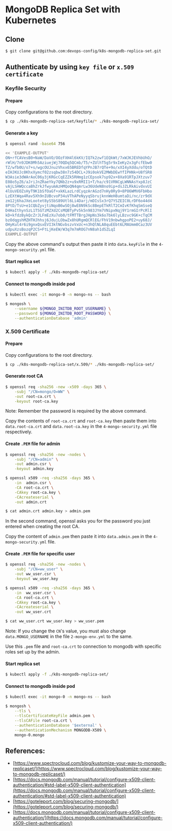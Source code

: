 # MongoDB Replica Set with Kubernetes

## Clone
```bash
$ git clone git@github.com:devops-config/k8s-mongodb-replica-set.git
```

## Authenticate by using `key file` or `x.509 certificate`

### Keyfile Security

#### Prepare
Copy configurations to the root directory.
```bash
$ cp ./k8s-mongodb-replica-set/keyfile/* ./k8s-mongodb-replica-set/
```

#### Generate a key
```bash
$ openssl rand -base64 756

<< 'EXAMPLE-OUTPUT'
ON+rfCAVesB0+NaW/DaVO/OOzFXH4l6kKV/IQ7k2zwf1EQkWt/7xWJKJEVhbUhO/
rWlH/7n9JDK0Mh5AziuejWj70QDq5QCmb/T5/+ZUlhT5g5r9xIeKy2x3gFcfEbw0
TZ/wfb0U/o7+s/wgcOUJnuzVhxx65BREDfqYPnJB7rQTe+9o/xXI4yXddu/oTQtD
eIHJKUJc0KhxXymcf02zsqbw38n7z54DCL+J9i0okVE2MWbDEwYfIPHNk+U8fSR8
W3Asie3dWArAoC06y3jKRGcCqEZZk5RHmg1zCEpsok7sp92x+8Xa91RTpJXtzuv7
E08o5yZ6/aJriJnZRaeYky7QNb2z+u9xRMII1+T/ha/c91VRNCgLWNNAsYxp8JzC
vAjLSHWQccaBhZrkJfwyumAzHMQoQN4qmrLw36UdeN8no9ip+dsJZLRkAivdxvUI
4lUuVEOZsHyT9K1bSfOaGf+xkKLazLrdCyqzArAGzd7nHy0Ry9+8P86WMV6FbHbo
LzEXtWqa4Rav5Xh9nIUBcvoP34uVThAPeNyyqSbrujknnWeH8umtaDi/nc/zr9dX
zm12j6haJXeLootet8yS5bS89Utl6Li4Darj/mDIsSx3rQ7YSZEIC0LrDF6o44d4
8PtD/TsU+e1CQbZyvjtiNqoB6wSOj8wE8N9kSc8BepETkRlT2CmIvKfKhqSmSseQ
D4HaIthynSzL1TSGTzMZXd2CsMQBTyPv5k5n983JYm7VNipxNqj9Y1rmGIrPcRlI
kD+kfdzBykQcZrJLFmEzXu7ob0/tFMTTBrgJHpNs3k6o7bk6lyLBzvc9GK+cTqCM
bzOdqgshMZHTHJhhsj6JdujLObwZx8hURgmQCRlEG/FhV19nbwhgpoPE2+uy68J/
OHyKul4r6i9gnxQsxEVI3ktNGvbszvVxUc+n3hQlNLA8quEEbt6LMAUmm0Caz3UV
udpuXzsBozqP2CS+FtLjKeEW/W3q7m7mROG7nN8ah1dSZLqI
EXAMPLE-OUTPUT
```

Copy the above command's output then paste it into `data.keyFile` in the `4-mongo-security.yml` file.

#### Start replica set
```bash
$ kubectl apply -f ./k8s-mongodb-replica-set/
```

#### Connect to mongodb inside pod
```bash
$ kubectl exec -it mongo-0 -n mongo-ns -- bash

$ mongosh \
    --username ${MONGO_INITDB_ROOT_USERNAME} \
    --password ${MONGO_INITDB_ROOT_PASSWORD} \
    --authenticationDatabase 'admin'
```

### X.509 Certificate

#### Prepare
Copy configurations to the root directory.
```bash
$ cp ./k8s-mongodb-replica-set/x.509/* ./k8s-mongodb-replica-set/
```

#### Generate root CA
```bash
$ openssl req -sha256 -new -x509 -days 365 \
    -subj "/CN=mongo/O=WW" \
    -out root-ca.crt \
    -keyout root-ca.key
```

Note: Remember the password is required by the above command.

Copy the contents of `root-ca.crt` and `root-ca.key` then paste them into `data.root-ca.crt` and `data.root-ca.key` in the `4-mongo-security.yml` file respectively.

#### Create `.PEM` file for admin
```bash
$ openssl req -sha256 -new -nodes \
    -subj "/CN=admin" \
    -out admin.csr \
    -keyout admin.key

$ openssl x509 -req -sha256 -days 365 \
    -in  admin.csr \
    -CA root-ca.crt \
    -CAkey root-ca.key \
    -CAcreateserial \
    -out admin.crt

$ cat admin.crt admin.key > admin.pem
```
In the second command, openssl asks you for the password you just entered when creating the root CA.

Copy the content of `admin.pem` then paste it into `data.admin.pem` in the `4-mongo-security.yml` file.

#### Create `.PEM` file for specific user
```bash
$ openssl req -sha256 -new -nodes \
    -subj "/CN=ww_user" \
    -out ww_user.csr \
    -keyout ww_user.key

$ openssl x509 -req -sha256 -days 365 \
    -in  ww_user.csr \
    -CA root-ca.crt \
    -CAkey root-ca.key \
    -CAcreateserial \
    -out ww_user.crt

$ cat ww_user.crt ww_user.key > ww_user.pem
```

Note: If you change the `CN`'s value, you must also change `data.MONGO_USERNAME` in the file `2-mongo-env.yml` to the same.

Use this `.pem` file and `root-ca.crt` to connection to mongodb with specific roles set up by the admin.

#### Start replica set
```bash
$ kubectl apply -f ./k8s-mongodb-replica-set/
``` 

#### Connect to mongodb inside pod
```bash
$ kubectl exec -it mongo-0 -n mongo-ns -- bash

$ mongosh \
    --tls \
    --tlsCertificateKeyFile admin.pem \
    --tlsCAFile root-ca.crt \
    --authenticationDatabase '$external' \
    --authenticationMechanism MONGODB-X509 \
    mongo-0.mongo
```

## References:
- [https://www.spectrocloud.com/blog/kustomize-your-way-to-mongodb-replicaset/](https://www.spectrocloud.com/blog/kustomize-your-way-to-mongodb-replicaset/)
- [https://docs.mongodb.com/manual/tutorial/configure-x509-client-authentication/#std-label-x509-client-authentication](https://docs.mongodb.com/manual/tutorial/configure-x509-client-authentication/#std-label-x509-client-authentication)
- [https://goteleport.com/blog/securing-mongodb/](https://goteleport.com/blog/securing-mongodb/)
- [https://docs.mongodb.com/manual/tutorial/configure-x509-client-authentication/](https://docs.mongodb.com/manual/tutorial/configure-x509-client-authentication/)
